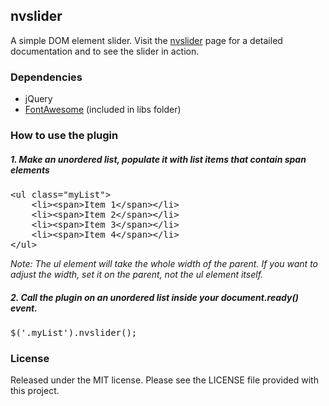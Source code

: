## nvslider
A simple DOM element slider. Visit the [nvslider](http://www.strackovski.net/nvslider/) page for a detailed documentation and to see the slider in action.

### Dependencies
 - jQuery
 - [FontAwesome](http://www.fontawesome.io/) (included in libs folder)


### How to use the plugin
##### 1. Make an unordered list, populate it with list items that contain span elements
<pre>&#60ul class="myList"&#62
	&#60li&#62&#60span&#62Item 1&#60/span&#62&#60/li&#62
	&#60li&#62&#60span&#62Item 2&#60/span&#62&#60/li&#62
	&#60li&#62&#60span&#62Item 3&#60/span&#62&#60/li&#62
	&#60li&#62&#60span&#62Item 4&#60/span&#62&#60/li&#62
&#60/ul&#62</pre>

*Note: The ul element will take the whole width of the parent.
If you want to adjust the width, set it on the parent, not the ul element itself.*

##### 2. Call the plugin on an unordered list inside your document.ready() event.
<pre>$(&#39;.myList&#39;).nvslider();
</pre>

### License

Released under the MIT license. Please see the LICENSE file provided with this project.